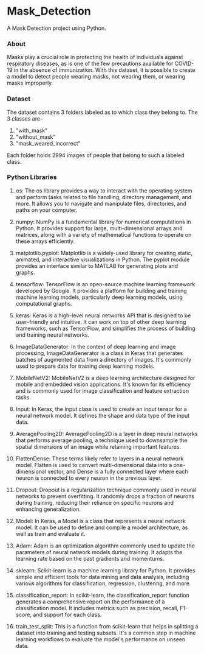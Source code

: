 # Mask_Detection
A Mask Detection project using Python.

### About
Masks play a crucial role in protecting the health of individuals against respiratory diseases, as is one of the few precautions available for COVID-19 in the absence of immunization. With this dataset, it is possible to create a model to detect people wearing masks, not wearing them, or wearing masks improperly.

### Dataset
The dataset contains 3 folders labeled as to which class they belong to. 
The 3 classes are-
1. "with_mask"
2. "without_mask"
3. "mask_weared_incorrect"

Each folder holds 2994 images of people that belong to such a labeled class.

### Python Libraries
1. os: The os library provides a way to interact with the operating system and perform tasks related to file handling, directory management, and more. It allows you to navigate and manipulate files, directories, and paths on your computer.

2. numpy: NumPy is a fundamental library for numerical computations in Python. It provides support for large, multi-dimensional arrays and matrices, along with a variety of mathematical functions to operate on these arrays efficiently.

3. matplotlib.pyplot: Matplotlib is a widely-used library for creating static, animated, and interactive visualizations in Python. The pyplot module provides an interface similar to MATLAB for generating plots and graphs.

4. tensorflow: TensorFlow is an open-source machine learning framework developed by Google. It provides a platform for building and training machine learning models, particularly deep learning models, using computational graphs.

5. keras: Keras is a high-level neural networks API that is designed to be user-friendly and intuitive. It can work on top of other deep learning frameworks, such as TensorFlow, and simplifies the process of building and training neural networks.

6. ImageDataGenerator: In the context of deep learning and image processing, ImageDataGenerator is a class in Keras that generates batches of augmented data from a directory of images. It's commonly used to prepare data for training deep learning models.

7. MobileNetV2: MobileNetV2 is a deep learning architecture designed for mobile and embedded vision applications. It's known for its efficiency and is commonly used for image classification and feature extraction tasks.

8. Input: In Keras, the Input class is used to create an input tensor for a neural network model. It defines the shape and data type of the input data.

9. AveragePooling2D: AveragePooling2D is a layer in deep neural networks that performs average pooling, a technique used to downsample the spatial dimensions of an image while retaining important features.

10. FlattenDense: These terms likely refer to layers in a neural network model. Flatten is used to convert multi-dimensional data into a one-dimensional vector, and Dense is a fully connected layer where each neuron is connected to every neuron in the previous layer.

11. Dropout: Dropout is a regularization technique commonly used in neural networks to prevent overfitting. It randomly drops a fraction of neurons during training, reducing their reliance on specific neurons and enhancing generalization.

12. Model: In Keras, a Model is a class that represents a neural network model. It can be used to define and compile a model architecture, as well as train and evaluate it.

13. Adam: Adam is an optimization algorithm commonly used to update the parameters of neural network models during training. It adapts the learning rate based on the past gradients and momentums.

14. sklearn: Scikit-learn is a machine learning library for Python. It provides simple and efficient tools for data mining and data analysis, including various algorithms for classification, regression, clustering, and more.

15. classification_report: In scikit-learn, the classification_report function generates a comprehensive report on the performance of a classification model. It includes metrics such as precision, recall, F1-score, and support for each class.

16. train_test_split: This is a function from scikit-learn that helps in splitting a dataset into training and testing subsets. It's a common step in machine learning workflows to evaluate the model's performance on unseen data.
